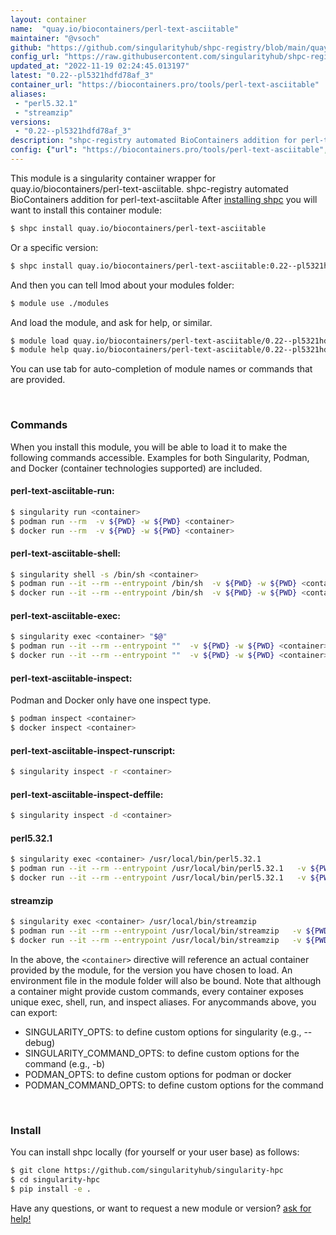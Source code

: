 ```yaml
---
layout: container
name:  "quay.io/biocontainers/perl-text-asciitable"
maintainer: "@vsoch"
github: "https://github.com/singularityhub/shpc-registry/blob/main/quay.io/biocontainers/perl-text-asciitable/container.yaml"
config_url: "https://raw.githubusercontent.com/singularityhub/shpc-registry/main/quay.io/biocontainers/perl-text-asciitable/container.yaml"
updated_at: "2022-11-19 02:24:45.013197"
latest: "0.22--pl5321hdfd78af_3"
container_url: "https://biocontainers.pro/tools/perl-text-asciitable"
aliases:
 - "perl5.32.1"
 - "streamzip"
versions:
 - "0.22--pl5321hdfd78af_3"
description: "shpc-registry automated BioContainers addition for perl-text-asciitable"
config: {"url": "https://biocontainers.pro/tools/perl-text-asciitable", "maintainer": "@vsoch", "description": "shpc-registry automated BioContainers addition for perl-text-asciitable", "latest": {"0.22--pl5321hdfd78af_3": "sha256:a2f3855817a466ce968679c363b44fa239c77e709f712887c6e3b11c18dba661"}, "tags": {"0.22--pl5321hdfd78af_3": "sha256:a2f3855817a466ce968679c363b44fa239c77e709f712887c6e3b11c18dba661"}, "docker": "quay.io/biocontainers/perl-text-asciitable", "aliases": {"perl5.32.1": "/usr/local/bin/perl5.32.1", "streamzip": "/usr/local/bin/streamzip"}}
---
```


This module is a singularity container wrapper for quay.io/biocontainers/perl-text-asciitable.
shpc-registry automated BioContainers addition for perl-text-asciitable
After [installing shpc](#install) you will want to install this container module:


```bash
$ shpc install quay.io/biocontainers/perl-text-asciitable
```

Or a specific version:

```bash
$ shpc install quay.io/biocontainers/perl-text-asciitable:0.22--pl5321hdfd78af_3
```

And then you can tell lmod about your modules folder:

```bash
$ module use ./modules
```

And load the module, and ask for help, or similar.

```bash
$ module load quay.io/biocontainers/perl-text-asciitable/0.22--pl5321hdfd78af_3
$ module help quay.io/biocontainers/perl-text-asciitable/0.22--pl5321hdfd78af_3
```

You can use tab for auto-completion of module names or commands that are provided.

<br>

### Commands

When you install this module, you will be able to load it to make the following commands accessible.
Examples for both Singularity, Podman, and Docker (container technologies supported) are included.

#### perl-text-asciitable-run:

```bash
$ singularity run <container>
$ podman run --rm  -v ${PWD} -w ${PWD} <container>
$ docker run --rm  -v ${PWD} -w ${PWD} <container>
```

#### perl-text-asciitable-shell:

```bash
$ singularity shell -s /bin/sh <container>
$ podman run --it --rm --entrypoint /bin/sh  -v ${PWD} -w ${PWD} <container>
$ docker run --it --rm --entrypoint /bin/sh  -v ${PWD} -w ${PWD} <container>
```

#### perl-text-asciitable-exec:

```bash
$ singularity exec <container> "$@"
$ podman run --it --rm --entrypoint ""  -v ${PWD} -w ${PWD} <container> "$@"
$ docker run --it --rm --entrypoint ""  -v ${PWD} -w ${PWD} <container> "$@"
```

#### perl-text-asciitable-inspect:

Podman and Docker only have one inspect type.

```bash
$ podman inspect <container>
$ docker inspect <container>
```

#### perl-text-asciitable-inspect-runscript:

```bash
$ singularity inspect -r <container>
```

#### perl-text-asciitable-inspect-deffile:

```bash
$ singularity inspect -d <container>
```


#### perl5.32.1

```bash
$ singularity exec <container> /usr/local/bin/perl5.32.1
$ podman run --it --rm --entrypoint /usr/local/bin/perl5.32.1   -v ${PWD} -w ${PWD} <container> -c " $@"
$ docker run --it --rm --entrypoint /usr/local/bin/perl5.32.1   -v ${PWD} -w ${PWD} <container> -c " $@"
```


#### streamzip

```bash
$ singularity exec <container> /usr/local/bin/streamzip
$ podman run --it --rm --entrypoint /usr/local/bin/streamzip   -v ${PWD} -w ${PWD} <container> -c " $@"
$ docker run --it --rm --entrypoint /usr/local/bin/streamzip   -v ${PWD} -w ${PWD} <container> -c " $@"
```



In the above, the `<container>` directive will reference an actual container provided
by the module, for the version you have chosen to load. An environment file in the
module folder will also be bound. Note that although a container
might provide custom commands, every container exposes unique exec, shell, run, and
inspect aliases. For anycommands above, you can export:

 - SINGULARITY_OPTS: to define custom options for singularity (e.g., --debug)
 - SINGULARITY_COMMAND_OPTS: to define custom options for the command (e.g., -b)
 - PODMAN_OPTS: to define custom options for podman or docker
 - PODMAN_COMMAND_OPTS: to define custom options for the command

<br>

### Install

You can install shpc locally (for yourself or your user base) as follows:

```bash
$ git clone https://github.com/singularityhub/singularity-hpc
$ cd singularity-hpc
$ pip install -e .
```

Have any questions, or want to request a new module or version? [ask for help!](https://github.com/singularityhub/singularity-hpc/issues)